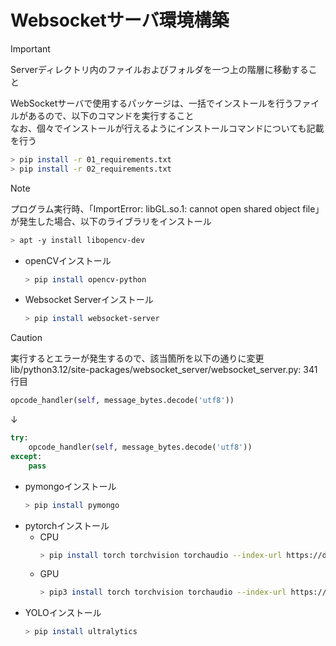 # Websocketサーバ環境構築
> [!IMPORTANT]
> Serverディレクトリ内のファイルおよびフォルダを一つ上の階層に移動すること  
  
WebSocketサーバで使用するパッケージは、一括でインストールを行うファイルがあるので、以下のコマンドを実行すること  
なお、個々でインストールが行えるようにインストールコマンドについても記載を行う
``` bash
> pip install -r 01_requirements.txt
> pip install -r 02_requirements.txt
```

> [!NOTE]
> プログラム実行時、「ImportError: libGL.so.1: cannot open shared object file」が発生した場合、以下のライブラリをインストール
>
> ``` bash
> > apt -y install libopencv-dev
> ```
* openCVインストール  
    ``` bash
    > pip install opencv-python
    ```
* Websocket Serverインストール  
    ``` bash
    > pip install websocket-server
    ```
> [!CAUTION]
> 実行するとエラーが発生するので、該当箇所を以下の通りに変更
> lib/python3.12/site-packages/websocket_server/websocket_server.py: 341行目
> ``` python
> opcode_handler(self, message_bytes.decode('utf8'))
> ```
> ↓
> ``` python
> try:
>     opcode_handler(self, message_bytes.decode('utf8'))
> except:
>     pass
> ```
* pymongoインストール  
    ``` bash
    > pip install pymongo
    ```
* pytorchインストール  
    * CPU   
        ``` bash  
        > pip install torch torchvision torchaudio --index-url https://download.pytorch.org/whl/cpu  
        ```
     * GPU  
        ``` bash  
        > pip3 install torch torchvision torchaudio --index-url https://download.pytorch.org/whl/cu118
        ```
* YOLOインストール  
    ``` bash
    > pip install ultralytics
    ```
